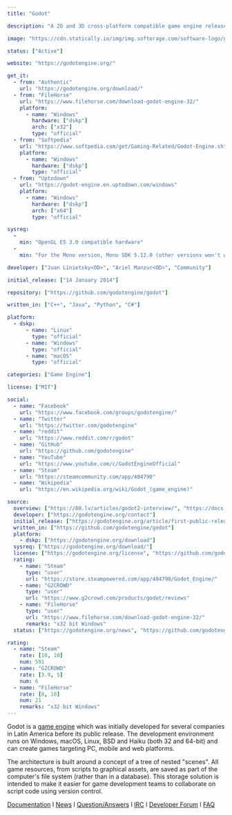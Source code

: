 ```yaml
---
title: "Godot"

description: "A 2D and 3D cross-platform compatible game engine released as open source software under the MIT license"

image: "https://cdn.statically.io/img/img.softorage.com/software-logo/godot.png?h=80"

status: ["Active"]

website: "https://godotengine.org/"

get_it:
  - from: "Authentic"
    url: "https://godotengine.org/download/"
  - from: "FileHorse"
    url: "https://www.filehorse.com/download-godot-engine-32/"
    platform:
      - name: "Windows"
        hardware: ["dskp"]
        arch: ["x32"]
        type: "official"
  - from: "Softpedia"
    url: "https://www.softpedia.com/get/Gaming-Related/Godot-Engine.shtml"
    platform:
      - name: "Windows"
        hardware: ["dskp"]
        type: "official"
  - from: "Uptodown"
    url: "https://godot-engine.en.uptodown.com/windows"
    platform:
      - name: "Windows"
        hardware: ["dskp"]
        arch: ["x64"]
        type: "official"

sysreq:
  -
    min: "OpenGL ES 3.0 compatible hardware"
  -
    min: "For the Mono version, Mono SDK 5.12.0 (other versions won't work)"

developer: ["Juan Linietsky<OD>", "Ariel Manzur<OD>", "Community"]

initial_release: ["14 January 2014"]

repository: ["https://github.com/godotengine/godot"]

written_in: ["C++", "Java", "Python", "C#"]

platform:
  - dskp:
      - name: "Linux"
        type: "official"
      - name: "Windows"
        type: "official"
      - name: "macOS"
        type: "official"

categories: ["Game Engine"]

license: ["MIT"]

social:
  - name: "Facebook"
    url: "https://www.facebook.com/groups/godotengine/"
  - name: "Twitter"
    url: "https://twitter.com/godotengine"
  - name: "reddit"
    url: "https://www.reddit.com/r/godot"
  - name: "GitHub"
    url: "https://github.com/godotengine"
  - name: "YouTube"
    url: "https://www.youtube.com/c/GodotEngineOfficial"
  - name: "Steam"
    url: "https://steamcommunity.com/app/404790"
  - name: "Wikipedia"
    url: "https://en.wikipedia.org/wiki/Godot_(game_engine)"

source:
  overview: ["https://80.lv/articles/godot2-interview/", "https://docs.godotengine.org/en/3.0/getting_started/step_by_step/filesystem.html", "https://godotengine.org/download"]
  developer: ["https://godotengine.org/contact"]
  initial_release: ["https://godotengine.org/article/first-public-release"]
  written_in: ["https://github.com/godotengine/godot"]
  platform:
    - dskp: ["https://godotengine.org/download"]
  sysreq: ["https://godotengine.org/download/"]
  license: ["https://godotengine.org/license", "https://github.com/godotengine/godot/blob/master/LICENSE.txt"]
  rating:
    - name: "Steam"
      type: "user"
      url: "https://store.steampowered.com/app/404790/Godot_Engine/"
    - name: "G2CROWD"
      type: "user"
      url: "https://www.g2crowd.com/products/godot/reviews"
    - name: "FileHorse"
      type: "user"
      url: "https://www.filehorse.com/download-godot-engine-32/"
      remarks: "x32 bit Windows"
  status: ["https://godotengine.org/news", "https://github.com/godotengine/godot/graphs/contributors"]

rating:
  - name: "Steam"
    rate: [10, 10]
    num: 591
  - name: "G2CROWD"
    rate: [3.9, 5]
    num: 6
  - name: "FileHorse"
    rate: [8, 10]
    num: 21
    remarks: "x32 bit Windows"
---
```

  Godot is a [game engine](/categories/game-engine) which was initially developed for several companies in Latin America before its public release. The development environment runs on Windows, macOS, Linux, BSD and Haiku (both 32 and 64-bit) and can create games targeting PC, mobile and web platforms.
  
  The architecture is built around a concept of a tree of nested "scenes". All game resources, from scripts to graphical assets, are saved as part of the computer's file system (rather than in a database). This storage solution is intended to make it easier for game development teams to collaborate on script code using version control.
  
  [Documentation](https://docs.godotengine.org/) I [News](https://godotengine.org/news) I [Question/Answers](https://godotengine.org/qa/) I [IRC](http://webchat.freenode.net/?channels=#godotengine) I [Developer Forum](https://godotdevelopers.org/) I [FAQ](http://docs.godotengine.org/en/3.0/about/faq.html)
  

